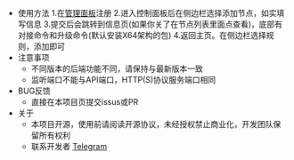 - 使用方法
  1.在[管理面板](https://portforward.zeroteam.top/)注册
  2.进入控制面板后在侧边栏选择添加节点，如实填写信息
  3.提交后会跳转到信息页(如果你关了在节点列表里面点查看)，底部有对接命令和升级命令(默认安装X64架构的包)
  4.返回主页。在侧边栏选择规则，添加即可
- 注意事项
  - 不同版本的后端功能不同，请保持与最新版本一致
  - 监听端口不能与API端口，HTTP(S)协议服务端口相同
- BUG反馈
  - 直接在本项目页提交issus或PR
- 关于
  - 本项目开源，使用前请阅读开源协议，未经授权禁止商业化，开发团队保留所有权利
  - 联系开发者 [Telegram](https://t.me/CoiaPrant)

